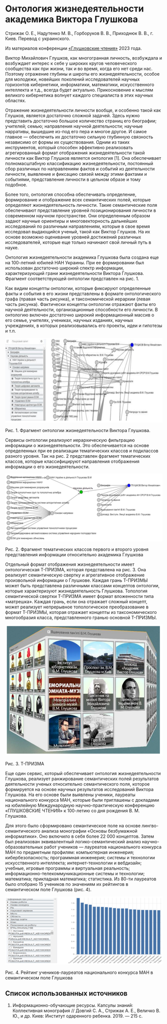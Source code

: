 # Онтология жизнедеятельности академика Виктора Глушкова

Стрижак О. Е., Надутенко М. В., Горборуков В. В., Приходнюк В. В., г. Киев. Перевод с украинского.

Из материалов конференции [«Глушковские чтения»](index.md) 2023 года.

Виктор Михайлович Глушков, как многогранная личность, возбуждала и возбуждает интерес к себе у широких кругов человеческого сообщества как при жизни, так и во время, когда его нет среди нас. Поэтому отражение глубины и широты его жизнедеятельности, особое для молодежи, новейших поколений исследователей научных горизонтов кибернетики, информатики, математики, искусственного интеллекта и т.д., всегда будет актуально. Прикосновение к мыслям великого кибернетика волнует каждого специалиста в этих научных областях.

Отражение жизнедеятельности личности вообще, и особенно такой как Глушков, является достаточно сложной задачей. Здесь нужно представить достаточно большое количество страниц его биографии; учителей; семью; направления научной деятельности; научные нарративы, вышедшие из-под его пера и многое другое. И самое главное — обеспечить их достаточно сильную глубинную связность независимо от формы их существования. Одним из таких инструментов, который способен эффективно реализовать агрегированный формат отображения жизнедеятельности такой личности как Виктор Глушков является онтология [1]. Она обеспечивает полномасштабную классификацию жизнедеятельности, постоянный сбор различных по направлениям фактов и событий из деятельности личности, выявление и фиксацию связей между этими фактами и событиями, представление личности в цельном образе и тому подобное.

Более того, онтология способна обеспечивать определение, формирование и отображение всех семантических полей, которые определяют жизнедеятельность личности. Такие семантические поля обеспечивают представление уровней позиционирования личности в современном научном пространстве. Они определенным образом задают научные ориентиры и многовекторность дальнейших исследований по различным направлениям, которые в свое время исследовал выдающийся ученый, такой как Виктор Глушков. На их основе возможно оценивание уровней достижений различных исследователей, которые еще только начинают свой личный путь в науке.

Онтология жизнедеятельности академика Глушкова была создана еще на 100-летний юбилей НАН Украины. При ее формировании был использован достаточно широкий спектр информации, характеризующий грани жизнедеятельности Виктора Глушкова. Фрагмент соответствующей онтологии представлен на рис. 1.

Как видим концепты онтологии, которые фиксируют определенные факты и события в его жизни представлены в формате онтологического графа (правая часть рисунка), и таксономической иерархии (левая часть рисунка). Фактически концепты онтологии отражают факты его научной деятельности, организационные способности его личности. В онтологию включен достаточно широкий информационный массив о его семье, учителях, учениках, научных изданиях, научных учреждениях, в которых реализовывались его проекты, идеи и гипотезы и т.п.

![](/img/2023-стрижак-надутенко-горборуков-приходнюк-онтология-жизнедеятельности-академика-1.png)

Рис. 1. Фрагмент онтологии жизнедеятельности Виктора Глушкова.

Сервисы онтологии реализуют иерархическую фильтрацию информации о жизнедеятельности. Это обеспечивается на основе определенных при ее реализации тематических классов и подклассов разного уровня. Так на рис. 2 представлен фрагмент тематических классов, которые классифицируют направления отображения информации о его жизнедеятельности.

![](/img/2023-стрижак-надутенко-горборуков-приходнюк-онтология-жизнедеятельности-академика-2.png)

Рис. 2. Фрагмент тематических классов первого и второго уровня представления информации относительно академика Глушкова

Отдельный формат отображения жизнедеятельности имеет онтологическая Т-ПРИЗМА, которая представлена на рис. 3. Она реализует семантическую свертку и агрегативное отображение произвольной информации о Глушкове. Каждая грань Т-ПРИЗМЫ может быть представлена различными классами концептов онтологии, которые характеризуют жизнедеятельность Глушкова. Топология семантической свертки Т-ПРИЗМА имеет формат вложенности типа «матрешка». Каждая грань, если она отражает сложный концепт, может реализует непрерывное топологическое преобразование в формат Т-ПРИЗМЫ, которая отражает концепты из таксономического многообразия класса, представленного гранью основной Т-ПРИЗМЫ.

![](/img/2023-стрижак-надутенко-горборуков-приходнюк-онтология-жизнедеятельности-академика-3.png)

Рис. 3. Т-ПРИЗМА

Еще один сервис, который обеспечивает онтология жизнедеятельности Глушкова, реализует ранжирование семантических полей результатов деятельности ученых относительно семантического поля, которое формируется на основе научных результатов исследований Виктора Глушкова. На его основе были выявлены ученики, лауреаты национального конкурса МАН, которые были приглашены с докладами на юбилейную Международную научно-практическую конференцию «ГЛУШКОВСКИЕ ЧТЕНИЯ» к 100-летию со дня рождения В. М. Глушкова.

Для этого было сформировано семантическое поле на основе лингво-семантического анализа монографии «Основы безбумажной информатики». Оно включило в себя более 22 000 концептов. Затем был реализован эквивалентный логико-семантический анализ научно-образовательных работ учеников — лауреатов национального конкурса МАН по предметным профилям: компьютерная инженерия; кибербезопасность; программная инженерия; системы и технологии искусственного интеллекта; интернет-технологии и вебдизайн; учебные, игровые программы и виртуальная реальность; информационно-телекоммуникационные системы и технологии; математика; прикладная математика; статистика. Из 80-ти лауреатов было отобрано 15 учеников по значениям их рейтингов в семантическом поле Глушкова (рис. 4).

![](/img/2023-стрижак-надутенко-горборуков-приходнюк-онтология-жизнедеятельности-академика-4.png)

Рис. 4. Рейтинг учеников-лауреатов национального конкурса МАН в семантическом поле Глушкова

## Список использованных источников

1. Информационно-обучающие ресурсы. Капсулы знаний: Коллективная монография // Довгий С. А., Стрижак А. Е., Величко В. Ю., и др. Киев: Институт одаренного ребенка. 2019. — 215 с.